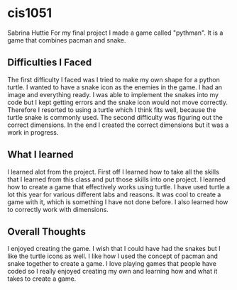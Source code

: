 # cis1051
Sabrina Huttie 
For my final project I made a game called "pythman". It is a game that combines pacman and snake. 


## Difficulties I Faced
The first difficulty I faced was I tried to make my own shape for a python turtle. I wanted to have a snake icon as the enemies in the game. I had an image and everything ready. I was able to implement the snakes into my code but I kept getting errors and the snake icon would not move correctly. Therefore I resorted to using a turtle which I think fits well, because the turtle snake is commonly used. The second difficulty was figuring out the correct dimensions. In the end I created the correct dimensions but it was a work in progress. 



## What I learned
I learned alot from the project. First off I learned how to take all the skills that I learned from this class and put those skills into one project. I learned how to create a game that effectively works using turtle. I have used turtle a lot this year for various different labs and reasons. It was cool to create a game with it, which is something I have not done before. I also learned how to correctly work with dimensions. 



## Overall Thoughts 
I enjoyed creating the game. I wish that I could have had the snakes but I like the turtle icons as well. I like how I used the concept of pacman and snake together to create a game. I love playing games that people have coded so I really enjoyed creating my own and learning how and what it takes to create a game. 
